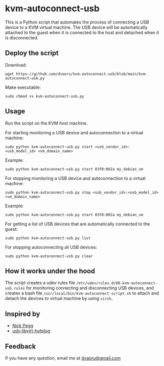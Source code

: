# kvm-autoconnect-usb
This is a Python script that automates the process of connecting a USB device to a KVM virtual machine. The USB device will be automatically attached to the guest when it is connected to the host and detached when it is disconnected.

## Deploy the script
Download:
```
wget https://github.com/dvaoru/kvm-autoconnect-usb/blob/main/kvm-autoconnect-usb.py
```
Make executable:
```
sudo chmod +x kvm-autoconnect-usb.py
```
## Usage
Run the script on the KVM host machine.

For starting monitoring a USB device and autoconnection to a virtual machine:
```
sudo python kvm-autoconnect-usb.py start <usb_vendor_id>:<usb_model_id> <vm_domain_name>
```
Example:
```
sudo python kvm-autoconnect-usb.py start 03f0:002a my_debian_vm
```


For stopping monitoring a USB device and autoconnection to a virtual machine:
```
sudo python kvm-autoconnect-usb.py stop <usb_vendor_id>:<usb_model_id> <vm_domain_name>
```
Example:
```
sudo python kvm-autoconnect-usb.py start 03f0:002a my_debian_vm
```


For getting a list of USB devices that are automatically connected to the guest:
```
sudo python kvm-autoconnect-usb.py list
```


For stopping autoconnecting all USB devices:
```
sudo python kvm-autoconnect-usb.py clear
```

## How it works under the hood

The script creates a udev rules file `/etc/udev/rules.d/80-kvm-autoconnect-usb.rules` for monitoring connecting and disconnecting USB devices, 
and creates a bash file `/usr/local/bin/kvm-autoconnect-script.sh` to attach and detach the devices to virtual machine by using `virsh`.

## Inspired by
+ [Nick Pegg](https://gist.github.com/nickpegg/417cf5024b765c3c92cbfbd725310091)
+ [usb-libvirt-hotplug](https://github.com/olavmrk/usb-libvirt-hotplug)


## Feedback
If you have any question, email me at [dvaoru@gmail.com](https://mail.google.com/mail/u/0/?view=cm&fs=1&tf=1&source=mailto&to=dvaoru@gmail.com)





